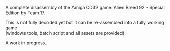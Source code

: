 A complete disassembly of the Amiga CD32 game: Alien Breed 92 - Special Edition by Team 17.

This is not fully decoded yet but it can be re-assembled into a fully working game<br>
(windows tools, batch script and all assets are provided).

A work in progress...